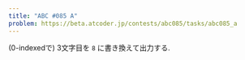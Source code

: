 ```yaml
---
title: "ABC #085 A"
problem: https://beta.atcoder.jp/contests/abc085/tasks/abc085_a
---
```

(0-indexedで) 3文字目を `8` に書き換えて出力する.
